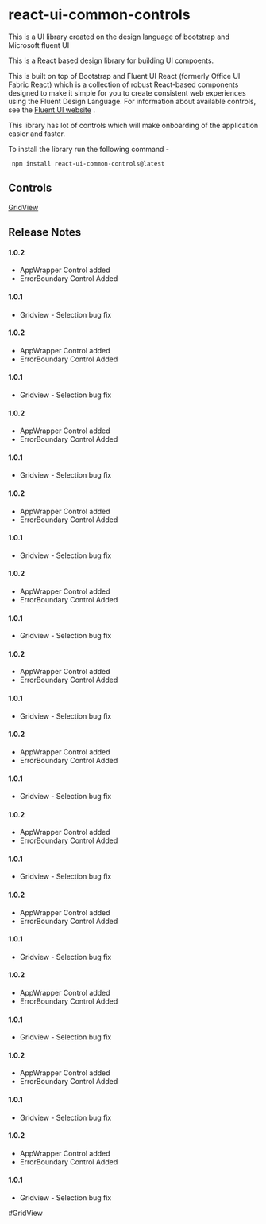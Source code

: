 # react-ui-common-controls
This is a UI library created on the design language of bootstrap and Microsoft fluent UI


This is a React based design library for building UI compoents.

This is built on top of Bootstrap and Fluent UI React (formerly Office UI Fabric React) which is a collection of robust React-based components designed to make it simple for you to create consistent web experiences using the Fluent Design Language.
For information about available controls, see the [Fluent UI website](https://developer.microsoft.com/en-us/fluentui) .

This library has lot of controls which will make onboarding of the application easier and faster. 

To install the library run the following command -

```
 npm install react-ui-common-controls@latest
```

## Controls
[GridView](#GridView)




## Release Notes
#### 1.0.2

- AppWrapper Control added
- ErrorBoundary Control Added

#### 1.0.1

- Gridview - Selection bug fix

#### 1.0.2

- AppWrapper Control added
- ErrorBoundary Control Added

#### 1.0.1

- Gridview - Selection bug fix



#### 1.0.2

- AppWrapper Control added
- ErrorBoundary Control Added

#### 1.0.1

- Gridview - Selection bug fix



#### 1.0.2

- AppWrapper Control added
- ErrorBoundary Control Added

#### 1.0.1

- Gridview - Selection bug fix



#### 1.0.2

- AppWrapper Control added
- ErrorBoundary Control Added

#### 1.0.1

- Gridview - Selection bug fix

#### 1.0.2

- AppWrapper Control added
- ErrorBoundary Control Added

#### 1.0.1

- Gridview - Selection bug fix



#### 1.0.2

- AppWrapper Control added
- ErrorBoundary Control Added

#### 1.0.1

- Gridview - Selection bug fix

#### 1.0.2

- AppWrapper Control added
- ErrorBoundary Control Added

#### 1.0.1

- Gridview - Selection bug fix
#### 1.0.2

- AppWrapper Control added
- ErrorBoundary Control Added

#### 1.0.1

- Gridview - Selection bug fix

#### 1.0.2

- AppWrapper Control added
- ErrorBoundary Control Added

#### 1.0.1

- Gridview - Selection bug fix

#### 1.0.2

- AppWrapper Control added
- ErrorBoundary Control Added

#### 1.0.1

- Gridview - Selection bug fix

#### 1.0.2

- AppWrapper Control added
- ErrorBoundary Control Added

#### 1.0.1

- Gridview - Selection bug fix


#GridView
